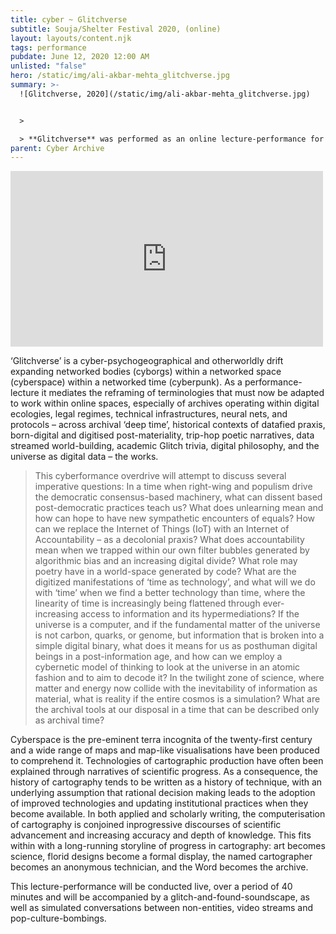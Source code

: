 ```yaml
---
title: cyber ~ Glitchverse
subtitle: Souja/Shelter Festival 2020, (online)
layout: layouts/content.njk
tags: performance
pubdate: June 12, 2020 12:00 AM
unlisted: "false"
hero: /static/img/ali-akbar-mehta_glitchverse.jpg
summary: >-
  ![Glitchverse, 2020](/static/img/ali-akbar-mehta_glitchverse.jpg)


  >

  > **Glitchverse** was performed as an online lecture-performance for \[Souja/Shelter Festival 2020](http://suojashelter.tilda.ws/), on 12.07.2020
parent: Cyber Archive
---
```

<iframe src="https://www.facebook.com/plugins/video.php?href=https%3A%2F%2Fwww.facebook.com%2Fsuoja.shelter%2Fvideos%2F2648490845410119%2F&width=500&show_text=false&appId=201671363615636&height=281" width="500" height="281" style="border:none;overflow:hidden" scrolling="no" frameborder="0" allowfullscreen="true" allow="autoplay; clipboard-write; encrypted-media; picture-in-picture; web-share" allowFullScreen="true"></iframe>

‘Glitchverse’ is a cyber-psychogeographical and otherworldly drift expanding networked bodies (cyborgs) within a networked space (cyberspace) within a networked time (cyberpunk). As a performance-lecture it mediates the reframing of terminologies that must now be adapted to work within online spaces, especially of archives operating within digital ecologies, legal regimes, technical infrastructures, neural nets, and protocols – across archival ‘deep time’, historical contexts of datafied praxis, born-digital and digitised post-materiality, trip-hop poetic narratives, data streamed world-building, academic Glitch trivia, digital philosophy, and the universe as digital data – the works.

> This cyberformance overdrive will attempt to discuss several imperative questions: In a time when right-wing and populism drive the democratic consensus-based machinery, what can dissent based post-democratic practices teach us? What does unlearning mean and how can hope to have new sympathetic encounters of equals? How can we replace the Internet of Things (IoT) with an Internet of Accountability – as a decolonial praxis? What does accountability mean when we trapped within our own filter bubbles generated by algorithmic bias and an increasing digital divide? What role may poetry have in a world-space generated by code? What are the digitized manifestations of ‘time as technology’, and what will we do with ‘time’ when we find a better technology than time, where the linearity of time is increasingly being flattened through ever-increasing access to information and its hypermediations? If the universe is a computer, and if the fundamental matter of the universe is not carbon, quarks, or genome, but information that is broken into a simple digital binary, what does it means for us as posthuman digital beings in a post-information age, and how can we employ a cybernetic model of thinking to look at the universe in an atomic fashion and to aim to decode it? In the twilight zone of science, where matter and energy now collide with the inevitability of information as material, what is reality if the entire cosmos is a simulation? What are the archival tools at our disposal in a time that can be described only as archival time?

Cyberspace is the pre-eminent terra incognita of the twenty-first century and a wide range of maps and map-like visualisations have been produced to comprehend it. Technologies of cartographic production have often been explained through narratives of scientific progress. As a consequence, the history of cartography tends to be written as a history of technique, with an underlying assumption that rational decision making leads to the adoption of improved technologies and updating institutional practices when they become available. In
both applied and scholarly writing, the computerisation of cartography is conjoined inprogressive discourses of scientific advancement and increasing accuracy and depth of knowledge. This fits within with a long-running storyline of progress in cartography: art becomes science, florid designs become a formal display, the named cartographer becomes an anonymous technician, and the Word becomes the archive.

This lecture-performance will be conducted live, over a period of 40 minutes and will be accompanied by a glitch-and-found-soundscape, as well as simulated conversations between non-entities, video streams and pop-culture-bombings.